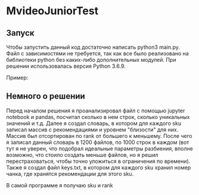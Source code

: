 # MvideoJuniorTest

## Запуск

Чтобы запустить данный код достаточно написать 
    python3 main.py. 
Файл с зависимостями не требуется, так как все было реализовано на библиотеки python 
без каких-либо дополнительных модулей. При решении использовалась версия Python 3.6.9.

Пример:




## Немного о решении

Перед началом решения я проанализировал файл с помощью jupyter notebook и pandas, посчитал сколько в нем строк, сколько уникальных значений и т.д.
Далее я создал словарь, в котором для каждого sku записал массив с рекомендациями и уровнем "близости" для них. Массив был отсортирован по rank от большего 
к меньшему. После чего я записал данный словарь в 1200 файлов, по 1000 строк в каждом (вот тут я не уверен, что подобрал идеальные параметры разбиения,
вполне возможно, что стоило создать меньше файлов, но я решил перестраховаться, чтобы точно уложиться в ограничения по времени).
Также я создал файл keys.txt, в котором для каждого sku хранил номер чанка, где хранятся рекомендации для этого sku.


В самой программе я получаю sku и rank
